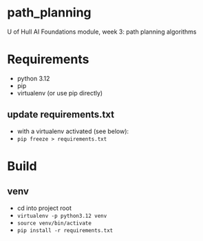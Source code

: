 # path_planning
U of Hull AI Foundations module, week 3: path planning algorithms

# Requirements
- python 3.12
- pip
- virtualenv (or use pip directly)
## update requirements.txt
- with a virtualenv activated (see below):
- `pip freeze > requirements.txt`

# Build
## venv 
- cd into project root
- `virtualenv -p python3.12 venv`
- `source venv/bin/activate`
- `pip install -r requirements.txt`
